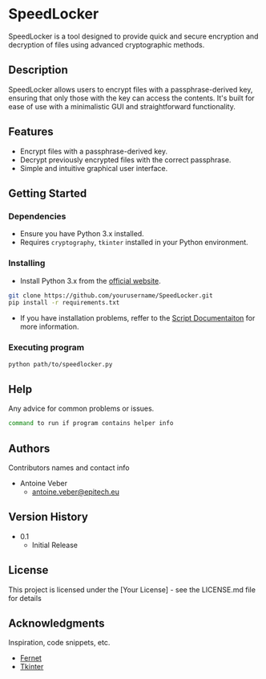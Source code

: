 # SpeedLocker

SpeedLocker is a tool designed to provide quick and secure encryption and decryption of files using advanced cryptographic methods.

## Description

SpeedLocker allows users to encrypt files with a passphrase-derived key, ensuring that only those with the key can access the contents. It's built for ease of use with a minimalistic GUI and straightforward functionality.

## Features

- Encrypt files with a passphrase-derived key.
- Decrypt previously encrypted files with the correct passphrase.
- Simple and intuitive graphical user interface.

## Getting Started

### Dependencies

- Ensure you have Python 3.x installed.
- Requires `cryptography`, `tkinter` installed in your Python environment.

### Installing

- Install Python 3.x from the [official website](https://www.python.org/downloads/).

```bash
git clone https://github.com/yourusername/SpeedLocker.git
pip install -r requirements.txt
```

- If you have installation problems, reffer to the [Script Documentaiton](Script/README.MD) for more information.

### Executing program

```bash
python path/to/speedlocker.py
```

## Help

Any advice for common problems or issues.

```bash
command to run if program contains helper info
```

## Authors

Contributors names and contact info

- Antoine Veber
  - antoine.veber@epitech.eu

## Version History

- 0.1
  - Initial Release

## License

This project is licensed under the [Your License] - see the LICENSE.md file for details

## Acknowledgments

Inspiration, code snippets, etc.
- [Fernet](https://cryptography.io/en/latest/fernet/)
- [Tkinter](https://docs.python.org/3/library/tkinter.html)
